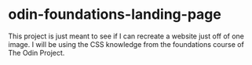 # odin-foundations-landing-page

This project is just meant to see if I can recreate a website just off of one image. I will be using the CSS knowledge from the foundations course of The Odin Project.
